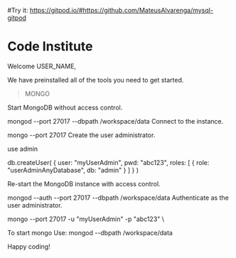 #Try it: https://gitpod.io/#https://github.com/MateusAlvarenga/mysql-gitpod

# Code Institute

Welcome USER_NAME,

We have preinstalled all of the tools you need to get started.

>MONGO

Start MongoDB without access control.

mongod --port 27017 --dbpath /workspace/data
Connect to the instance.

mongo --port 27017
Create the user administrator.

use admin

db.createUser(
  {
    user: "myUserAdmin",
    pwd: "abc123",
    roles: [ { role: "userAdminAnyDatabase", db: "admin" } ]
  }
)

Re-start the MongoDB instance with access control.

mongod --auth --port 27017 --dbpath /workspace/data
Authenticate as the user administrator.

mongo --port 27017 -u "myUserAdmin" -p "abc123" \
 

To start mongo Use: mongod --dbpath /workspace/data

Happy coding!
